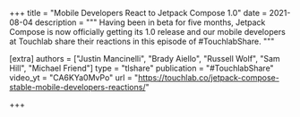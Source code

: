 +++
title = "Mobile Developers React to Jetpack Compose 1.0"
date = 2021-08-04
description = """
Having been in beta for five months, Jetpack Compose is now officially getting its 1.0 release and our mobile developers at Touchlab share their reactions in this episode of #TouchlabShare.
"""

[extra]
authors = ["Justin Mancinelli", "Brady Aiello", "Russell Wolf", "Sam Hill", "Michael Friend"]
type = "tlshare"
publication = "#TouchlabShare"
video_yt = "CA6KYa0MvPo"
url = "https://touchlab.co/jetpack-compose-stable-mobile-developers-reactions/"

+++
